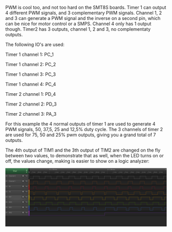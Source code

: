 PWM is cool too, and not too hard on the SMT8S boards.
Timer 1 can output 4 different PWM signals, and 3 complementary PWM signals.
Channel 1, 2 and 3 can generate a PWM signal and the inverse on a second pin, which can be nice for motor control or a SMPS.
Channel 4 only has 1 output though.
Timer2 has 3 outputs, channel 1, 2 and 3, no complementaty outputs.

The following IO's are used:

Timer 1 channel 1: PC_1

Timer 1 channel 2: PC_2

Timer 1 channel 3: PC_3

Timer 1 channel 4: PC_4

Timer 2 channel 1: PD_4

Timer 2 channel 2: PD_3

Timer 2 channel 3: PA_3


For this example the 4 normal outputs of timer 1 are used to generate 4 PWM signals, 50, 37,5, 25 and 12,5% duty cycle.
The 3 channels of timer 2 are used for 75, 50 and 25% pwm outputs, giving you a grand total of 7 outputs.

The 4th output of TIM1 and the 3th output of TIM2 are changed on the fly between two values, to demonstrate that as well, when the LED turns on or off, the values change, making is easier to show on a logic analyzer:

![alt text](https://github.com/riktw/stm8s_makefile/blob/master/PWM/LA.png "7 PWM's at one!")
